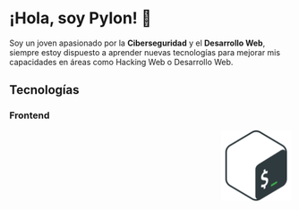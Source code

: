# ¡Hola, soy Pylon! 👋

Soy un joven apasionado por la **Ciberseguridad** y el **Desarrollo Web**, siempre estoy dispuesto a aprender nuevas tecnologías para mejorar mis capacidades en áreas como Hacking Web o Desarrollo Web.

## Tecnologías

### Frontend
<img align='right' src='images/tecnologias/bash.svg' width='25%'>  
